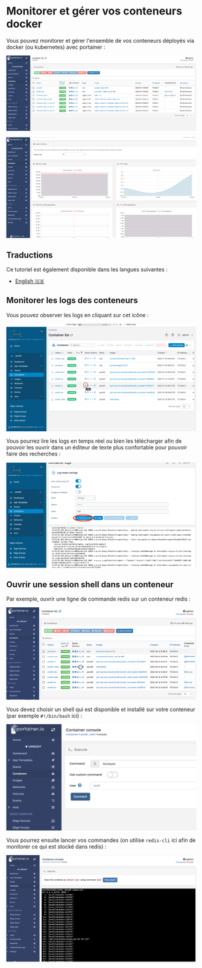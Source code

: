 # Monitorer et gérer vos conteneurs docker

Vous pouvez monitorer et gérer l'ensemble de vos conteneurs déployés via docker (ou kubernetes) avec portainer :

![portainer_1](../../../../img/portainer_1.png)

![portainer_2](../../../../img/portainer_2.png)

## Traductions

Ce tutoriel est également disponible dans les langues suivantes :
* [English 🇬🇧](../../../../tutorials/portainer/containers.md)

## Monitorer les logs des conteneurs

Vous pouvez observer les logs en cliquant sur cet icône :

![portainer_logs1](../../../../img/portainer_logs1.png)

Vous pourrez lire les logs en temps réel ou bien les télécharger afin de pouvoir les ouvrir dans un éditeur de texte plus confortable pour pouvoir faire des recherches :

![portainer_logs2](../../../../img/portainer_logs2.png)

## Ouvrir une session shell dans un conteneur

Par exemple, ouvrir une ligne de commande redis sur un conteneur redis :

![portainer_connect_container_1](../../../../img/portainer_connect_container_1.png)

Vous devez choisir un shell qui est disponible et installé sur votre conteneur (par exemple `#!/bin/bash` ici) :

![portainer_connect_container_2](../../../../img/portainer_connect_container_2.png)

Vous pourrez ensuite lancer vos commandes (on utilise `redis-cli` ici afin de monitorer ce qui est stocké dans redis) :

![portainer_connect_container_3](../../../../img/portainer_connect_container_3.png)
